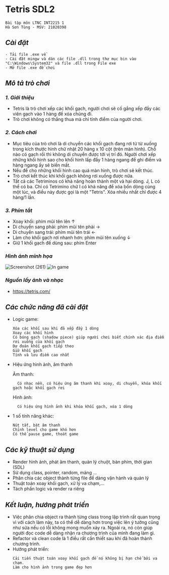 # Tetris SDL2
```
Bài tập môn LTNC INT2215 1
Hà Sơn Tùng - MSV: 21020398
```

## *Cài đặt*
```
- Tải file .exe về 
- Cài đặt mingw và dán các file .dll trong thư mục bin vào  "C:\Windows\System32" và file .dll trong File exe
- Mở file .exe để chơi 
```
## *Mô tả trò chơi* 
### *1. Giới thiệu*
- Tetris là trò chơi xếp các khối gạch, người chơi sẽ cố gắng xếp đầy các viên gạch vào 1 hàng để xóa chúng đi.
- Trò chơi không có thắng thua mà chỉ tính điểm của người chơi.
### *2. Cách chơi*
- Mục tiêu của trò chơi là di chuyển các khối gạch đang rơi từ từ xuống trong kích thước hình chữ nhật 20 hàng x 10 cột (trên màn hình). Chỗ nào có gạch rồi thì không di chuyển được tới vị trí đó. Người chơi xếp những khối hình sao cho khối hình lấp đầy 1 hàng ngang để ghi điểm và hàng ngang ấy sẽ biến mất.
- Nếu để cho những khối hình cao quá màn hình, trò chơi sẽ kết thúc.
- Trò chơi kết thúc khi khối gạch không rơi xuống được nữa.
- Tất cả các Tetriminos có khả năng hoàn thành một và hai dòng. J, L có thể có ba. Chỉ có Tetrimino chữ I có khả năng để xóa bốn dòng cùng một lúc, và điều này được gọi là một "Tetris". Xóa nhiều nhất chỉ được 4 hàng/1 lần.

### *3. Phím tắt*
- Xoay khối: phím mũi tên lên ↑
- Di chuyển sang phải: phím mũi tên phải →
- Di chuyển sang trái: phím mũi tên trái ←
- Làm cho khối gạch rơi nhanh hơn: phím mũi tên xuống ↓
- Giữ 1 khối gạch để dùng sau: phím Enter

### *Hình ảnh minh họa*
![Screenshot (261)](https://user-images.githubusercontent.com/96463130/169630764-3098010a-3fe5-441a-92f3-72c2f27b4af1.png)
![In game](https://user-images.githubusercontent.com/96463130/169630847-7d535934-c3de-4bec-8a29-6fc295e295c9.png)

### *Nguồn lấy ảnh và nhạc*
- https://tetris.com/

## *Các chức năng đã cài đặt*
- Logic game: 
    ```
    Xóa các khối sau khi đã xếp đầy 1 dòng
    Xoay các khối hình
    Có bóng gạch (shadow piece) giúp người chơi biết chính xác địa điểm rơi xuống của khối gạch
    Dự đoán khối gạch tiếp theo
    Giữ khối gạch 
    Tính và lưu điểm cao nhất
    ```
- Hiệu ứng hình ảnh, âm thanh
    
    Âm thanh: 
    ```
      Có nhạc nền, có hiệu ứng âm thanh khi xoay, di chuyển, khóa khối gạch hoặc khối gạch rơi
    ```
    Hình ảnh:
    ```
      Có hiệu ứng hình ảnh khi khóa khối gạch, xóa 1 dòng
    ```
- 1 số tính năng khác:
    ```
    Nút tắt, bật âm thanh
    Chỉnh level cho game khó hơn
    Có thể pause game, thoát game
    ```
## *Các kỹ thuật sử dụng*
- Render hình ảnh, phát âm thanh, quản lý chuột, bàn phím, thời gian (SDL)
- Sử dụng class, pointer, random, mảng ...
- Phân chia các object thành từng file để dàng vận hành và quản lý
- Thuật toán xoay khối gạch, xử lý va chạm,...
- Tách phần logic và render ra riêng

## *Kết luận, hướng phát triển*
- Việc phân chia object ra thành từng class trong lập trình rất quan trọng vì với cách làm này, ta có thể dễ dàng hơn trong việc lên ý tưởng 
cũng như sửa nếu có lỗi không mong muốn xảy ra. Ngoài ra, nó còn giúp người đọc code dễ dàng nhận ra chương trình của mình đang làm gì.
- Refactor và clean code là 1 điều rất cần thiết sau khi đã hoàn thành chương trình.
- Hướng phát triển:
  ``` 
  Cải tiến thuật toán xoay khối gạch đề nó không bị hạn chế bởi va chạm.
  Làm cho hình ảnh trong game đẹp hơn
  
  ```  
  
    
    




